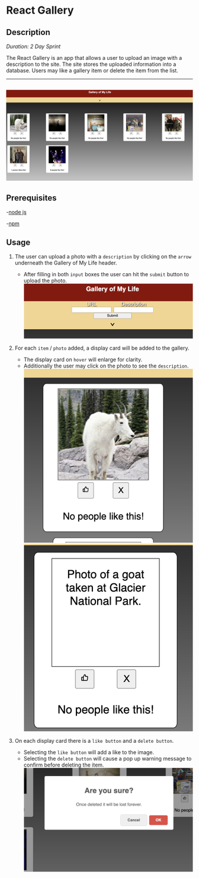 # React Gallery

## Description

_Duration: 2 Day Sprint_

The React Gallery is an app that allows a user to upload an image with a description to the site. The site stores the uploaded information into a database. Users may like a gallery item or delete the item from the list. 

---
![webpage](previews/overview.png)
---

## Prerequisites

-[node js](https://nodejs.org/en/)

-[npm](https://docs.npmjs.com/)

## Usage

1. The user can upload a photo with a `description` by clicking on the `arrow` underneath the Gallery of My Life header.
    - After filling in both `input` boxes the user can hit the `submit` button to upload the photo.
![form](previews/popout_form.png)

2. For each `item` / `photo` added, a display card will be added to the gallery.
    - The display card on `hover` will enlarge for clarity.
    - Additionally the user may click on the photo to see the `description`.
![hover](previews/hover.png)
![description](previews/description.png)

3. On each display card there is a `like button` and a `delete button`. 
    - Selecting the `like button` will add a like to the image.
    - Selecting the `delete button` will cause a pop up warning message to confirm before deleting the item.
![warning](previews/warning_message.png)

